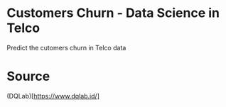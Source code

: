# Customers Churn - Data Science in Telco
Predict the cutomers churn in Telco data
# Source
(DQLab)[https://www.dqlab.id/]
